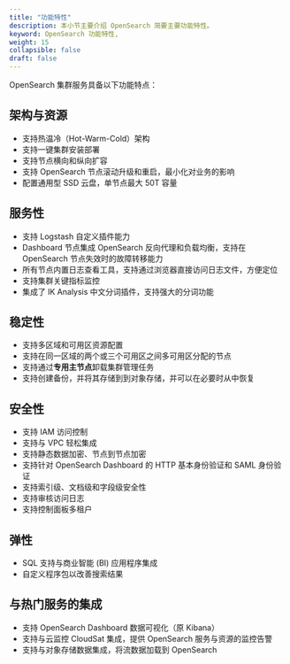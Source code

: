 ```yaml
---
title: "功能特性"
description: 本小节主要介绍 OpenSearch 简要主要功能特性。 
keyword: OpenSearch 功能特性, 
weight: 15
collapsible: false
draft: false
---
```


OpenSearch 集群服务具备以下功能特点：

## 架构与资源

- 支持热温冷（Hot-Warm-Cold）架构
- 支持一键集群安装部署
- 支持节点横向和纵向扩容
- 支持 OpenSearch 节点滚动升级和重启，最小化对业务的影响
- 配置通用型 SSD 云盘，单节点最大 50T 容量

## 服务性

- 支持 Logstash 自定义插件能力
- Dashboard 节点集成 OpenSearch 反向代理和负载均衡，支持在 OpenSearch 节点失效时的故障转移能力
- 所有节点内置日志查看工具，支持通过浏览器直接访问日志文件，方便定位
- 支持集群关键指标监控
- 集成了 IK Analysis 中文分词插件，支持强大的分词功能
    
## 稳定性

- 支持多区域和可用区资源配置
- 支持在同一区域的两个或三个可用区之间多可用区分配的节点
- 支持通过**专用主节点**卸载集群管理任务
- 支持创建备份，并将其存储到到对象存储，并可以在必要时从中恢复

## 安全性

- 支持 IAM 访问控制
- 支持与 VPC 轻松集成
- 支持静态数据加密、节点到节点加密
- 支持针对 OpenSearch Dashboard 的 HTTP 基本身份验证和 SAML 身份验证
- 支持索引级、文档级和字段级安全性
- 支持审核访问日志
- 支持控制面板多租户

## 弹性

- SQL 支持与商业智能 (BI) 应用程序集成
- 自定义程序包以改善搜索结果

## 与热门服务的集成

- 支持 OpenSearch Dashboard 数据可视化（原 Kibana）
- 支持与云监控 CloudSat 集成，提供 OpenSearch 服务与资源的监控告警
- 支持与对象存储数据集成，将流数据加载到 OpenSearch
